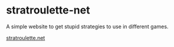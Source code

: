 # stratroulette-net
A simple website to get stupid strategies to use in different games.

[stratroulette.net](http://stratroulette.net/)
